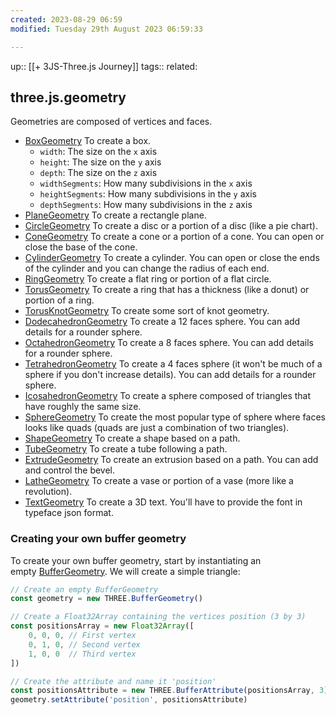 ```yaml
---
created: 2023-08-29 06:59
modified: Tuesday 29th August 2023 06:59:33

---
```

up::  [[+ 3JS-Three.js Journey]]
tags::
related:

## three.js.geometry

Geometries are composed of vertices and faces.

- [BoxGeometry](https://threejs.org/docs/#api/en/geometries/BoxGeometry) To create a box.
	-  `width`: The size on the `x` axis
	- `height`: The size on the `y` axis
	- `depth`: The size on the `z` axis
	- `widthSegments`: How many subdivisions in the `x` axis
	- `heightSegments`: How many subdivisions in the `y` axis
	- `depthSegments`: How many subdivisions in the `z` axis
- [PlaneGeometry](https://threejs.org/docs/#api/en/geometries/PlaneGeometry) To create a rectangle plane.
- [CircleGeometry](https://threejs.org/docs/#api/en/geometries/CircleGeometry) To create a disc or a portion of a disc (like a pie chart).
- [ConeGeometry](https://threejs.org/docs/#api/en/geometries/ConeGeometry) To create a cone or a portion of a cone. You can open or close the base of the cone.
- [CylinderGeometry](https://threejs.org/docs/#api/en/geometries/CylinderGeometry) To create a cylinder. You can open or close the ends of the cylinder and you can change the radius of each end.
- [RingGeometry](https://threejs.org/docs/#api/en/geometries/RingGeometry) To create a flat ring or portion of a flat circle.
- [TorusGeometry](https://threejs.org/docs/#api/en/geometries/TorusGeometry) To create a ring that has a thickness (like a donut) or portion of a ring.
- [TorusKnotGeometry](https://threejs.org/docs/#api/en/geometries/TorusKnotGeometry) To create some sort of knot geometry.
- [DodecahedronGeometry](https://threejs.org/docs/#api/en/geometries/DodecahedronGeometry) To create a 12 faces sphere. You can add details for a rounder sphere.
- [OctahedronGeometry](https://threejs.org/docs/#api/en/geometries/OctahedronGeometry) To create a 8 faces sphere. You can add details for a rounder sphere.
- [TetrahedronGeometry](https://threejs.org/docs/#api/en/geometries/TetrahedronGeometry) To create a 4 faces sphere (it won't be much of a sphere if you don't increase details). You can add details for a rounder sphere.
- [IcosahedronGeometry](https://threejs.org/docs/#api/en/geometries/IcosahedronGeometry) To create a sphere composed of triangles that have roughly the same size.
- [SphereGeometry](https://threejs.org/docs/#api/en/geometries/SphereGeometry) To create the most popular type of sphere where faces looks like quads (quads are just a combination of two triangles).
- [ShapeGeometry](https://threejs.org/docs/#api/en/geometries/ShapeGeometry) To create a shape based on a path.
- [TubeGeometry](https://threejs.org/docs/#api/en/geometries/TubeGeometry) To create a tube following a path.
- [ExtrudeGeometry](https://threejs.org/docs/#api/en/geometries/ExtrudeGeometry) To create an extrusion based on a path. You can add and control the bevel.
- [LatheGeometry](https://threejs.org/docs/#api/en/geometries/LatheGeometry) To create a vase or portion of a vase (more like a revolution).
- [TextGeometry](https://threejs.org/docs/?q=textge#examples/en/geometries/TextGeometry) To create a 3D text. You'll have to provide the font in typeface json format.
### Creating your own buffer geometry
To create your own buffer geometry, start by instantiating an empty [BufferGeometry](https://threejs.org/docs/#api/en/core/BufferGeometry). We will create a simple triangle:

```javascript
// Create an empty BufferGeometry
const geometry = new THREE.BufferGeometry()

// Create a Float32Array containing the vertices position (3 by 3)
const positionsArray = new Float32Array([
    0, 0, 0, // First vertex
    0, 1, 0, // Second vertex
    1, 0, 0  // Third vertex
])

// Create the attribute and name it 'position'
const positionsAttribute = new THREE.BufferAttribute(positionsArray, 3)
geometry.setAttribute('position', positionsAttribute)
```
